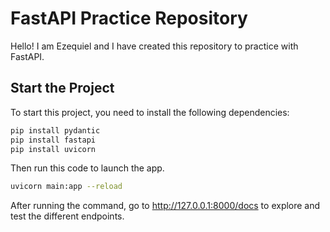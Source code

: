 # FastAPI Practice Repository

Hello! I am Ezequiel and I have created this repository to practice with FastAPI.

## Start the Project

To start this project, you need to install the following dependencies:
```bash
pip install pydantic
pip install fastapi
pip install uvicorn
```
Then run this code to launch the app.

```bash
uvicorn main:app --reload
```

After running the command, go to http://127.0.0.1:8000/docs to explore and test the different endpoints.
